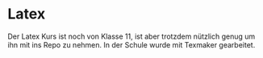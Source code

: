 # Latex

Der Latex Kurs ist noch von Klasse 11, ist aber trotzdem nützlich genug um ihn mit ins Repo zu nehmen. In der Schule wurde mit Texmaker gearbeitet.
